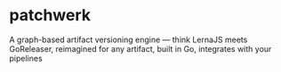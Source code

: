 # patchwerk
A graph-based artifact versioning engine  — think LernaJS meets GoReleaser, reimagined for any artifact, built in Go, integrates with your pipelines
